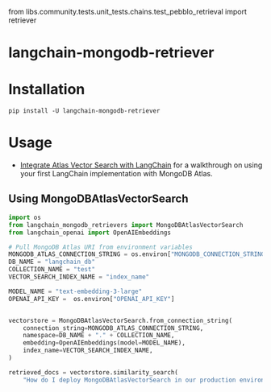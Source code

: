from libs.community.tests.unit_tests.chains.test_pebblo_retrieval import retriever

# langchain-mongodb-retriever

# Installation
```
pip install -U langchain-mongodb-retriever
```

# Usage
- [Integrate Atlas Vector Search with LangChain](https://www.mongodb.com/docs/atlas/atlas-vector-search/ai-integrations/langchain/#get-started-with-the-langchain-integration) for a walkthrough on using your first LangChain implementation with MongoDB Atlas.

## Using MongoDBAtlasVectorSearch
```python
import os
from langchain_mongodb_retrievers import MongoDBAtlasVectorSearch
from langchain_openai import OpenAIEmbeddings

# Pull MongoDB Atlas URI from environment variables
MONGODB_ATLAS_CONNECTION_STRING = os.environ["MONGODB_CONNECTION_STRING"]
DB_NAME = "langchain_db"
COLLECTION_NAME = "test"
VECTOR_SEARCH_INDEX_NAME = "index_name"

MODEL_NAME = "text-embedding-3-large"
OPENAI_API_KEY =  os.environ["OPENAI_API_KEY"]


vectorstore = MongoDBAtlasVectorSearch.from_connection_string(
    connection_string=MONGODB_ATLAS_CONNECTION_STRING,
    namespace=DB_NAME + "." + COLLECTION_NAME,
    embedding=OpenAIEmbeddings(model=MODEL_NAME),
    index_name=VECTOR_SEARCH_INDEX_NAME,
)

retrieved_docs = vectorstore.similarity_search(
    "How do I deploy MongoDBAtlasVectorSearch in our production environment?")
```
